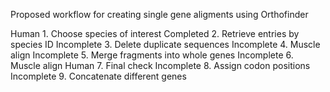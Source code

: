 Proposed workflow for creating single gene aligments using Orthofinder

Human       1. Choose species of interest
Completed   2. Retrieve entries by species ID
Incomplete  3. Delete duplicate sequences
Incomplete  4. Muscle align
Incomplete  5. Merge fragments into whole genes
Incomplete  6. Muscle align
Human       7. Final check
Incomplete  8. Assign codon positions
Incomplete  9. Concatenate different genes